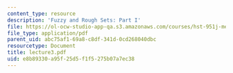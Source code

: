 ```yaml
---
content_type: resource
description: 'Fuzzy and Rough Sets: Part I'
file: https://ol-ocw-studio-app-qa.s3.amazonaws.com/courses/hst-951j-medical-decision-support-spring-2003/e8b89330a95f25d5f1f5275b07a7ec38_lecture3.pdf
file_type: application/pdf
parent_uid: abc75af1-69a8-c8df-341d-0cd268040dbc
resourcetype: Document
title: lecture3.pdf
uid: e8b89330-a95f-25d5-f1f5-275b07a7ec38
---
```

